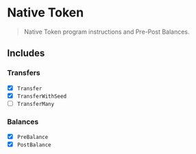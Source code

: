 # Native Token

> Native Token program instructions and Pre-Post Balances.

## Includes

### Transfers

- [x] `Transfer`
- [x] `TransferWithSeed`
- [ ] `TransferMany`

### Balances

- [x] `PreBalance`
- [x] `PostBalance`
